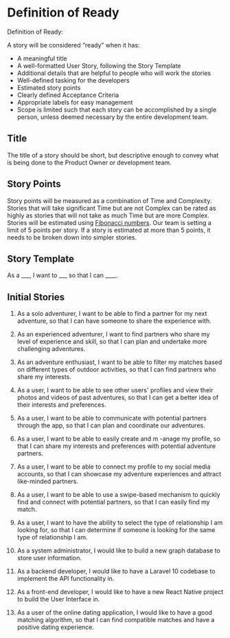 # Definition of Ready
Definition of Ready:

A story will be considered “ready” when it has:
* A meaningful title
* A well-formatted User Story, following the Story Template
* Additional details that are helpful to people who will work the stories
* Well-defined tasking for the developers
* Estimated story points
* Clearly defined Acceptance Criteria
* Appropriate labels for easy management
* Scope is limited such that each story can be accomplished by a single person, unless deemed necessary by the entire development team. 

## Title
The title of a story should be short, but descriptive enough to convey what is being done to the Product Owner or development team.


## Story Points
Story points will be measured as a combination of Time and Complexity. 
Stories that will take significant Time but are not Complex can be rated as highly as stories that will not take as much Time but are more Complex. 
Stories will be estimated using [Fibonacci numbers](https://en.wikipedia.org/wiki/Fibonacci_number). Our team is setting a limit of 5 points per story. If a story is estimated at more than 5 points, it needs to be broken down into simpler stories. 

## Story Template
As a ___, I want to ___ so that I can ____. 

## Initial Stories
1.	As a solo adventurer, I want to be able to find a partner for my next adventure, so that I can have someone to share the experience with.   

2.	As an experienced adventurer, I want to find partners who share my level of experience and skill, so that I can plan and undertake more challenging adventures.   

3.	As an adventure enthusiast, I want to be able to filter my matches based on different types of outdoor activities, so that I can find partners who share my interests.   

4.	As a user, I want to be able to see other users' profiles and view their photos and videos of past adventures, so that I can get a better idea of their interests and preferences.   

5.	As a user, I want to be able to communicate with potential partners through the app, so that I can plan and coordinate our adventures.   

6.	As a user, I want to be able to easily create and m -anage my profile, so that I can share my interests and preferences with potential adventure partners.   

7.	As a user, I want to be able to connect my profile to my social media accounts, so that I can showcase my adventure experiences and attract like-minded partners.   

8.	As a user, I want to be able to use a swipe-based mechanism to quickly find and connect with potential partners, so that I can easily find my match.   

9.	As a user, I want to have the ability to select the type of relationship I am looking for, so that I can determine if someone is looking for the same type of relationship I am.   

10.	As a system administrator, I would like to build a new graph database to store user information.   

11.	As a backend developer, I would like to have a Laravel 10 codebase to implement the API functionality in.   

12.	As a front-end developer, I would like to have a new React Native project to build the User Interface in.   

13. As a user of the online dating application, I would like to have a good matching algorithm, so that I can find compatible matches and have a positive dating experience.  
